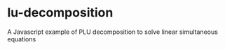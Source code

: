 # lu-decomposition
A Javascript example of PLU decomposition to solve linear simultaneous equations


